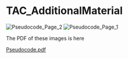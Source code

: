 # TAC_AdditionalMaterial

![Pseudocode_Page_2](https://user-images.githubusercontent.com/44562047/171297190-cab71a75-f065-44f8-9b96-164d1fb0bf02.png)
![Pseudocode_Page_1](https://user-images.githubusercontent.com/44562047/171297193-82e5f26b-a4b3-464f-9f59-ab0b8dd7c325.png)

The PDF of these images is here 

[Pseudocode.pdf](https://github.com/khoom1/TAC_AdditionalMaterial/files/8809857/Pseudocode.pdf)
